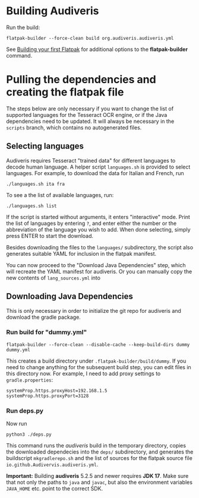 # Building Audiveris

Run the build:

    flatpak-builder --force-clean build org.audiveris.audiveris.yml

See [Building your first Flatpak](https://docs.flatpak.org/en/latest/first-build.html)
for additional options to the **flatpak-builder** command.

# Pulling the dependencies and creating the flatpak file

The steps below are only necessary if you want to change the list
of supported languages for the Tesseract OCR engine, or if the Java
dependencies need to be updated. It will always be necessary in the `scripts`
branch, which contains no autogenerated files.

## Selecting languages

Audiveris requires Tesseract "trained data" for different languages to
decode human language. A helper script `languages.sh` is provided to select
languages. For example, to download the data for Italian and French, run

	./languages.sh ita fra

To see a the list of available languages, run:

	./languages.sh list

If the script is started without arguments, it enters "interactive" mode.
Print the list of languages by entering `?`, and enter either the number
or the abbreviation of the language you wish to add. When done selecting,
simply press ENTER to start the download.

Besides downloading the files to the `languages/` subdirectory, the script
also generates suitable YAML for inclusion in the flatpak manifest.

You can now proceed to the "Download Java Dependencies" step, which will
recreate the YAML manifest for audiveris. Or you can manually copy the new
contents of `lang_sources.yml` into

## Downloading Java Dependencies

This is only necessary in order to initialize the git repo for audiveris
and download the gradle package.

### Run build for "dummy.yml"

    flatpak-builder --force-clean --disable-cache --keep-build-dirs dummy dummy.yml

This creates a build directory under `.flatpak-builder/build/dummy`.
If you need to change anything for the subsequent build step, you can
edit files in this directory now. For example, I need to add proxy settings
to `gradle.properties`:

	systemProp.https.proxyHost=192.168.1.5
	systemProp.https.proxyPort=3128

### Run deps.py

Now run

    python3 ./deps.py

This command runs the *audiveris* build in the temporary directory,
copies the downloaded dependecies into the `deps/` subdirectory,
and generates the buildscript `mkgradlerepo.sh` and the list of sources
for the flatpak source file `io.github.Audivervis.audiveris.yml`.

**Important:** Building **audiveris** 5.2.5 and newer requires **JDK 17**.
Make sure that not only the paths to `java` and `javac`, but also the
environment variables `JAVA_HOME` etc. point to the correct SDK.
